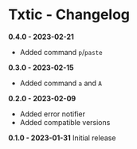 # Txtic - Changelog

**0.4.0 - 2023-02-21**

- Added command `p`/`paste`

**0.3.0 - 2023-02-15**

- Added command `a` and `A`

**0.2.0 - 2023-02-09**

- Added error notifier
- Added compatible versions

**0.1.0 - 2023-01-31** Initial release
